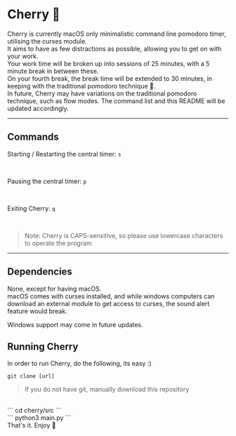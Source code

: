 # Cherry 🍒
Cherry is currently macOS only minimalistic command line pomodoro timer, utilising the curses module.
<br>
It aims to have as few distractions as possible, allowing you to get on with your work.
<br>
Your work time will be broken up into sessions of 25 minutes, with a 5 minute break in between these. <br>
On your fourth break, the break time will be extended to 30 minutes, in keeping with the traditional pomodoro technique 🍅.
<br>
In future, Cherry may have variations on the traditional pomodoro technique, such as flow modes. The command list and this README will be updated accordingly.
<br>

---

## Commands
Starting / Restarting the central timer:
`s`

<br>


Pausing the central timer:
`p`

<br>


Exiting Cherry:
`q`

<br>



>Note: Cherry is CAPS-sensitive, so please use lowercase characters to operate the program

---

## Dependencies
None, except for having macOS. <br>
macOS comes with curses installed, and while windows computers can download an external module to get access to curses, the sound alert feature would break. <br>

Windows support may come in future updates. <br>

## Running Cherry
In order to run Cherry, do the following, its easy :)
<br>
```
git clone [url]
```

> If you do not have git, manually download this repository

<br>
```
cd cherry/src
```
<br>
```
python3 main.py
```

<br>
That's it. Enjoy 🍒
